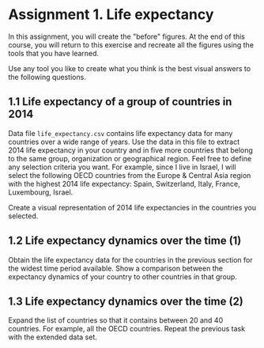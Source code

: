# Assignment 1. Life expectancy
 
 In this assignment, you will create the "before" figures. At the end of this course, you will return to this exercise and recreate all the figures using the tools that you have learned. 
 
 Use any tool you like to create what you think is the best visual answers to the following questions.
 
## 1.1 Life expectancy of a group of countries in 2014
Data file `life_expectancy.csv` contains life expectancy data for many countries over a wide range of years. Use the data in this file to extract 2014 life expectancy in your country and in five more countries that belong to the same group, organization or geographical region. Feel free to define any selection criteria you want. For example, since I live in Israel, I will select the following OECD countries from the Europe & Central Asia region with the highest 2014 life expectancy: Spain, Switzerland, Italy, France, Luxembourg, Israel.

Create a visual representation of 2014 life expectancies in the countries you selected.
 
## 1.2 Life expectancy dynamics over the time (1)
Obtain the life expectancy data for the countries in the previous section for the widest time period available. Show a comparison between the expectancy dynamics of your country to other countries in that group. 

## 1.3 Life expectancy dynamics over the time (2)

Expand the list of countries so that it contains between 20 and 40 countries. For example, all the OECD countries. Repeat the previous task with the extended data set.





